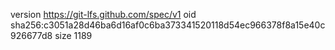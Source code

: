 version https://git-lfs.github.com/spec/v1
oid sha256:c3051a28d46ba6d16af0c6ba373341520118d54ec966378f8a15e40c926677d8
size 1189
